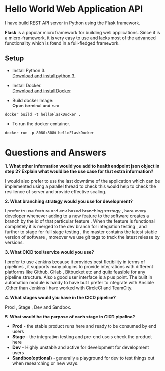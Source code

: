 # Hello World Web Application API

I have build REST API server in Python using the Flask framework.   

**Flask** is a popular micro framework for building web applications. Since it is a micro-framework, it is very easy to use and lacks most of the advanced functionality which is found in a full-fledged framework.  

## Setup
- Install Python 3.  
[Download and install python 3.](https://www.python.org/downloads/)
- Install Docker.  
[Download and install Docker](https://docs.docker.com/engine/install/)

- Build docker Image:  
Open terminal and run: 
```
docker build -t helloFlaskDocker .
```
- To run the docker container.
```
docker run -p 8080:8080 helloFlaskDocker
```

# Questions and Answers

**1. What other information would you add to health endpoint json object in step 2? Explain what would be the use case for that extra information?**

I would also prefer to use the last downtime of the application which can be implemented using a parallel thread to check  this would help to check the resilience of server and provide effective scaling.

**2. What branching strategy would you use for development?**

I prefer to use feature and env based branching strategy , here every developer whenever adding to a new feature to the software creates a branch by the id of that particular feature . When the feature is functional completely it is merged to the dev branch for integration testing ,  and further to stage for full stage testing , the master contains the latest stable version of software , moreover we use git tags to track the latest release by versions.

**3. What CICD tool/service would you use?**

I prefer to use Jenkins because it provides best  flexibility in terms of pipelines , it supports many plugins to provide integrations with different platforms like Github, Gitlab , Bitbucket etc and quite feasible for any pipeline structure. Also a good user interface is a plus point. The built in automation module is handy to have but I prefer to integrate with Ansible .Other than Jenkins I have worked with CircleCI and TeamCity.

**4. What stages would you have in the CICD pipeline?**

Prod , Stage , Dev and Sandbox. 

**5. What would be the purpose of each stage in CICD pipeline?**

- **Prod** - the stable product runs here and ready to be consumed by end users
- **Stage** - the  integration testing and pre-end users check the product here
- **Dev** - Highly unstable and active for development  for development  users 
- **Sandbox(optional)** - generally a playground for dev to test things out when researching on new ways.